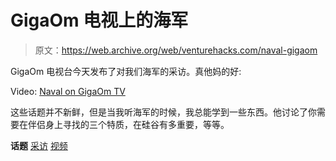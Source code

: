 # GigaOm 电视上的海军

> 原文：<https://web.archive.org/web/venturehacks.com/naval-gigaom>

GigaOm 电视台今天发布了对我们海军的采访。真他妈的好:

Video: [Naval on GigaOm TV](https://web.archive.org/web/20221006040927/http://gigaom.com/2010/05/13/video-want-to-be-an-entrepreneur-listen-to-naval-ravikant/)

这些话题并不新鲜，但是当我听海军的时候，我总能学到一些东西。他讨论了你需要在伴侣身上寻找的三个特质，在硅谷有多重要，等等。

**话题** [采访](https://web.archive.org/web/20221006040927/https://venturehacks.com/topics/interview) [视频](https://web.archive.org/web/20221006040927/https://venturehacks.com/topics/video)